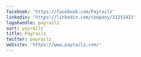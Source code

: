 ```yaml
---
facebook: 'https://facebook.com/Payrailz'
linkedin: 'https://linkedin.com/company/11251422'
logohandle: payrailz
sort: payrailz
title: Payrailz
twitter: payrailz
website: 'https://www.payrailz.com/'
---
```

